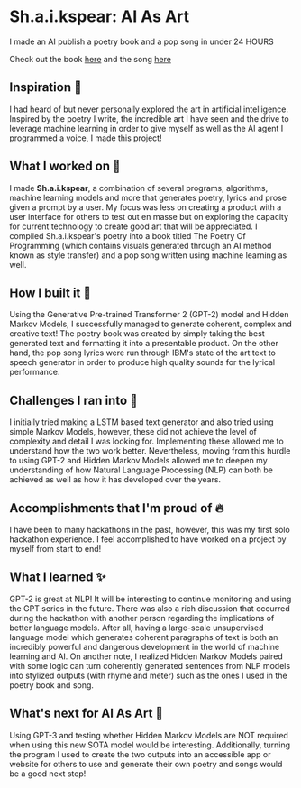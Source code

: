 # Sh.a.i.kspear: AI As Art

I made an AI publish a poetry book and a pop song in under 24 HOURS

Check out the book [here](https://drive.google.com/file/d/1HUXuWla3EUYEdugSEU2eALDejLz_vVl0/view?usp=sharing) and the song [here](https://www.youtube.com/watch?v=ZylrjWU2tRE&feature=youtu.be)

## Inspiration 💭

I had heard of but never personally explored the art in artificial intelligence. Inspired by the poetry I write, the incredible art I have seen and the drive to leverage machine learning in order to give myself as well as the AI agent I programmed a voice, I made this project!

## What I worked on 👀

I made **Sh.a.i.kspear**, a combination of several programs, algorithms, machine learning models and more that generates poetry, lyrics and prose given a prompt by a user. My focus was less on creating a product with a user interface for others to test out en masse but on exploring the capacity for current technology to create good art that will be appreciated. I compiled Sh.a.i.kspear's poetry into a book titled The Poetry Of Programming (which contains visuals generated through an AI method known as style transfer) and a pop song written using machine learning as well.

## How I built it 🦾

Using the Generative Pre-trained Transformer 2 (GPT-2) model and Hidden Markov Models, I successfully managed to generate coherent, complex and creative text! The poetry book was created by simply taking the best generated text and formatting it into a presentable product. On the other hand, the pop song lyrics were run through IBM's state of the art text to speech generator in order to produce high quality sounds for the lyrical performance. 

## Challenges I ran into 🧠

I initially tried making a LSTM based text generator and also tried using simple Markov Models, however, these did not achieve the level of complexity and detail I was looking for. Implementing these allowed me to understand how the two work better. Nevertheless, moving from this hurdle to using GPT-2 and Hidden Markov Models allowed me to deepen my understanding of how Natural Language Processing (NLP) can both be achieved as well as how it has developed over the years. 

## Accomplishments that I'm proud of 🔥

I have been to many hackathons in the past, however, this was my first solo hackathon experience. I feel accomplished to have worked on a project by myself from start to end! 

## What I learned ✨

GPT-2 is great at NLP! It will be interesting to continue monitoring and using the GPT series in the future. There was also a rich discussion that occurred during the hackathon with another person regarding the implications of better language models. After all, having a large-scale unsupervised language model which generates coherent paragraphs of text is both an incredibly powerful and dangerous development in the world of machine learning and AI. On another note, I realized Hidden Markov Models paired with some logic can turn coherently generated sentences from NLP models into stylized outputs (with rhyme and meter) such as the ones I used in the poetry book and song. 

## What's next for AI As Art 🚀

Using GPT-3 and testing whether Hidden Markov Models are NOT required when using this new SOTA model would be interesting. Additionally, turning the program I used to create the two outputs into an accessible app or website for others to use and generate their own poetry and songs would be a good next step! 
